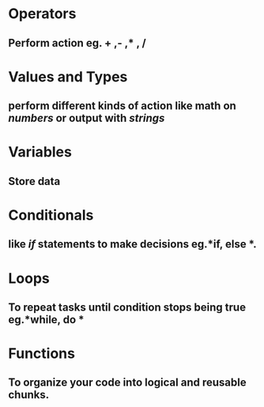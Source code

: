 
# Operators

## Perform action eg. + ,- ,*  ,  /

# Values and Types

## perform different kinds of action like math on *numbers* or output with *strings*

# Variables

## Store data

# Conditionals

## like *if* statements to make decisions  eg.*if, else *.

# Loops

## To repeat tasks until condition stops being true   eg.*while, do *

# Functions

## To organize your code into logical and reusable chunks.

